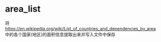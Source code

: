 # area_list
将 https://en.wikipedia.org/wiki/List_of_countries_and_dependencies_by_area 中的各个国家(地区)的面积信息提取出来并写入文件中保存
